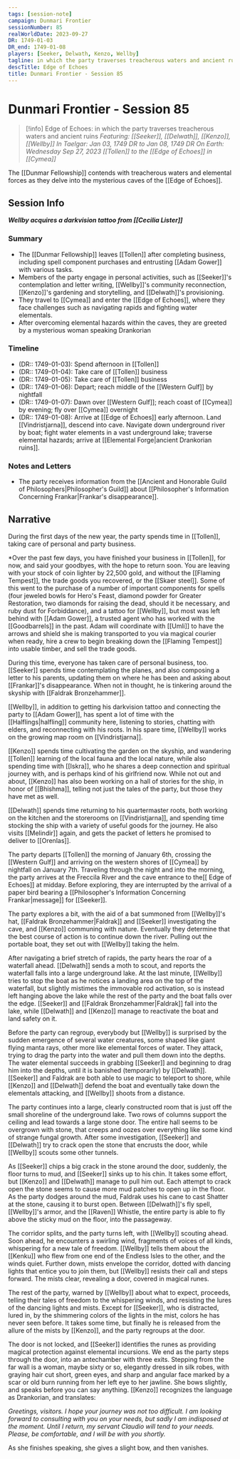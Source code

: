 ```yaml
---
tags: [session-note]
campaign: Dunmari Frontier
sessionNumber: 85
realWorldDate: 2023-09-27
DR: 1749-01-03
DR_end: 1749-01-08
players: [Seeker, Delwath, Kenzo, Wellby]
tagline: in which the party traverses treacherous waters and ancient ruins
descTitle: Edge of Echoes
title: Dunmari Frontier - Session 85
---
```

# Dunmari Frontier - Session 85

>[!info] Edge of Echoes: in which the party traverses treacherous waters and ancient ruins
> *Featuring: [[Seeker]], [[Delwath]], [[Kenzo]], [[Wellby]]*
> *In Taelgar: Jan 03, 1749 DR to Jan 08, 1749 DR*
> *On Earth: Wednesday Sep 27, 2023*
> *[[Tollen]] to the [[Edge of Echoes]] in [[Cymea]]*

The [[Dunmar Fellowship]] contends with treacherous waters and elemental forces as they delve into the mysterious caves of the [[Edge of Echoes]].

## Session Info

***Wellby acquires a darkvision tattoo from [[Cecilia Lister]]***
### Summary
- The [[Dunmar Fellowship]] leaves [[Tollen]] after completing business, including spell component purchases and entrusting [[Adam Gower]] with various tasks.
- Members of the party engage in personal activities, such as [[Seeker]]'s contemplation and letter writing, [[Wellby]]'s community reconnection, [[Kenzo]]'s gardening and storytelling, and [[Delwath]]'s provisioning.
- They travel to [[Cymea]] and enter the [[Edge of Echoes]], where they face challenges such as navigating rapids and fighting water elementals.
- After overcoming elemental hazards within the caves, they are greeted by a mysterious woman speaking Drankorian
### Timeline
- (DR:: 1749-01-03): Spend afternoon in [[Tollen]]
- (DR:: 1749-01-04): Take care of [[Tollen]] business
- (DR:: 1749-01-05): Take care of [[Tollen]] business
- (DR:: 1749-01-06): Depart; reach middle of the [[Western Gulf]] by nightfall
- (DR:: 1749-01-07): Dawn over [[Western Gulf]]; reach coast of [[Cymea]] by evening; fly over [[Cymea]] overnight
- (DR:: 1749-01-08): Arrive at [[Edge of Echoes]] early afternoon. Land [[Vindristjarna]], descend into cave. Navigate down underground river by boat; fight water elements in a vast underground lake; traverse elemental hazards; arrive at [[Elemental Forge|ancient Drankorian ruins]]. 

### Notes and Letters
- The party receives information from the [[Ancient and Honorable Guild of Philosophers|Philosopher's Guild]] about [[Philosopher's Information Concerning Frankar|Frankar's disappearance]].
## Narrative
During the first days of the new year, the party spends time in [[Tollen]], taking care of personal and party business. 

*Over the past few days, you have finished your business in [[Tollen]], for now, and said your goodbyes, with the hope to return soon. You are leaving with your stock of coin lighter by 22,500 gold, and without the [[Flaming Tempest]], the trade goods you recovered, or the [[Skaer steel]]. Some of this went to the purchase of a number of important components for spells (four jeweled bowls for Hero's Feast, diamond powder for Greater Restoration, two diamonds for raising the dead, should it be necessary, and ruby dust for Forbiddance), and a tattoo for [[Wellby]], but most was left behind with [[Adam Gower]], a trusted agent who has worked with the [[Goodbarrels]] in the past. Adam will coordinate with [[Umli]] to have the arrows and shield she is making transported to you via magical courier when ready, hire a crew to begin breaking down the [[Flaming Tempest]] into usable timber, and sell the trade goods. 

During this time, everyone has taken care of personal business, too. [[Seeker]] spends time contemplating the planes, and also composing a letter to his parents, updating them on where he has been and asking about [[Frankar]]'s disappearance. When not in thought, he is tinkering around the skyship with [[Faldrak Bronzehammer]]. 

[[Wellby]], in addition to getting his darkvision tattoo and connecting the party to [[Adam Gower]], has spent a lot of time with the [[Halflings|halfling]] community here, listening to stories, chatting with elders, and reconnecting with his roots. In his spare time, [[Wellby]] works on the growing map room on [[Vindristjarna]]. 

[[Kenzo]] spends time cultivating the garden on the skyship, and wandering [[Tollen]] learning of the local fauna and the local nature, while also spending time with [[Iskra]], who he shares a deep connection and spiritual journey with, and is perhaps kind of his girlfriend now. While not out and about, [[Kenzo]] has also been working on a hall of stories for the ship, in honor of [[Bhishma]], telling not just the tales of the party, but those they have met as well. 

[[Delwath]] spends time returning to his quartermaster roots, both working on the kitchen and the storerooms on [[Vindristjarna]], and spending time stocking the ship with a variety of useful goods for the journey. He also visits [[Melindir]] again, and gets the packet of letters he promised to deliver to [[Orenlas]].

The party departs [[Tollen]] the morning of January 6th, crossing the [[Western Gulf]] and arriving on the western shores of [[Cymea]] by nightfall on January 7th. Traveling through the night and into the morning, the party arrives at the Freccila River and the cave entrance to the[[ Edge of Echoes]] at midday. Before exploring, they are interrupted by the arrival of a paper bird bearing a [[Philosopher's Information Concerning Frankar|message]] for [[Seeker]].

The party explores a bit, with the aid of a bat summoned from [[Wellby]]'s hat, [[Faldrak Bronzehammer|Faldrak]] and [[Seeker]] investigating the cave, and [[Kenzo]] communing with nature. Eventually they determine that the best course of action is to continue down the river. Pulling out the portable boat, they set out with [[Wellby]] taking the helm. 

After navigating a brief stretch of rapids, the party hears the roar of a waterfall ahead. [[Delwath]] sends a moth to scout, and reports the waterfall falls into a large underground lake. At the last minute, [[Wellby]] tries to stop the boat as he notices a landing area on the top of the waterfall, but slightly mistimes the immovable rod activation, so is instead left hanging above the lake while the rest of the party and the boat falls over the edge. [[Seeker]] and [[Faldrak Bronzehammer|Faldrak]] fall into the lake, while [[Delwath]] and [[Kenzo]] manage to reactivate the boat and land safety on it. 

Before the party can regroup, everybody but [[Wellby]] is surprised by the sudden emergence of several water creatures, some shaped like giant flying manta rays, other more like elemental forces of water. They attack, trying to drag the party into the water and pull them down into the depths. The water elemental succeeds in grabbing [[Seeker]] and beginning to drag him into the depths, until it is banished (temporarily) by [[Delwath]]. [[Seeker]] and Faldrak are both able to use magic to teleport to shore, while [[Kenzo]] and [[Delwath]] defend the boat and eventually take down the elementals attacking, and [[Wellby]] shoots from a distance.

The party continues into a large, clearly constructed room that is just off the small shoreline of the underground lake. Two rows of columns support the ceiling and lead towards a large stone door. The entire hall seems to be overgrown with stone, that creeps and oozes over everything like some kind of strange fungal growth. After some investigation, [[Seeker]] and [[Delwath]] try to crack open the stone that encrusts the door, while [[Wellby]] scouts some other tunnels. 

As [[Seeker]] chips a big crack in the stone around the door, suddenly, the floor turns to mud, and [[Seeker]] sinks up to his chin. It takes some effort, but [[Kenzo]] and [[Delwath]] manage to pull him out. Each attempt to crack open the stone seems to cause more mud patches to open up in the floor. As the party dodges around the mud, Faldrak uses his cane to cast Shatter at the stone, causing it to burst open. Between [[Delwath]]'s fly spell, [[Wellby]]'s armor, and the [[Raven]] Whistle, the entire party is able to fly above the sticky mud on the floor, into the passageway.

The corridor splits, and the party turns left, with [[Wellby]] scouting ahead. Soon ahead, he encounters a swirling wind, fragments of voices of all kinds, whispering for a new tale of freedom. [[Wellby]] tells them about the [[Kenku]] who flew from one end of the Endless Isles to the other, and the winds quiet. Further down, mists envelope the corridor, dotted with dancing lights that entice you to join them, but [[Wellby]] resists their call and steps forward. The mists clear, revealing a door, covered in magical runes.

The rest of the party, warned by [[Wellby]] about what to expect, proceeds, telling their tales of freedom to the whispering winds, and resisting the lures of the dancing lights and mists. Except for [[Seeker]], who is distracted, lured in, by the shimmering colors of the lights in the mist, colors he has never seen before. It takes some time, but finally he is released from the allure of the mists by [[Kenzo]], and the party regroups at the door. 

The door is not locked, and [[Seeker]] identifies the runes as providing magical protection against elemental incursions. We end as the party steps through the door, into an antechamber with three exits. Stepping from the far wall is a woman, maybe sixty or so, elegantly dressed in silk robes, with graying hair cut short, green eyes, and sharp and angular face marked by a scar or old burn running from her left eye to her jawline. She bows slightly, and speaks before you can say anything. [[Kenzo]] recognizes the language as Drankorian, and translates:

*Greetings, visitors. I hope your journey was not too difficult. I am looking forward to consulting with you on your needs, but sadly I am indisposed at the moment. Until I return, my servant Claudio will tend to your needs. Please, be comfortable, and I will be with you shortly.*

As she finishes speaking, she gives a slight bow, and then vanishes.
